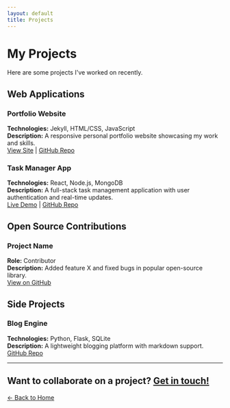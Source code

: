 ```yaml
---
layout: default
title: Projects
---
```


# My Projects

Here are some projects I've worked on recently.

## Web Applications

### Portfolio Website
**Technologies:** Jekyll, HTML/CSS, JavaScript  
**Description:** A responsive personal portfolio website showcasing my work and skills.  
[View Site](https://yourusername.github.io) | [GitHub Repo](https://github.com/yourusername/portfolio)

### Task Manager App
**Technologies:** React, Node.js, MongoDB  
**Description:** A full-stack task management application with user authentication and real-time updates.  
[Live Demo](https://example.com) | [GitHub Repo](https://github.com/yourusername/task-manager)

## Open Source Contributions

### Project Name
**Role:** Contributor  
**Description:** Added feature X and fixed bugs in popular open-source library.  
[View on GitHub](https://github.com/organization/project)

## Side Projects

### Blog Engine
**Technologies:** Python, Flask, SQLite  
**Description:** A lightweight blogging platform with markdown support.  
[GitHub Repo](https://github.com/yourusername/blog-engine)

---

Want to collaborate on a project? [Get in touch!](mailto:your.email@example.com)
---
[← Back to Home](/)
